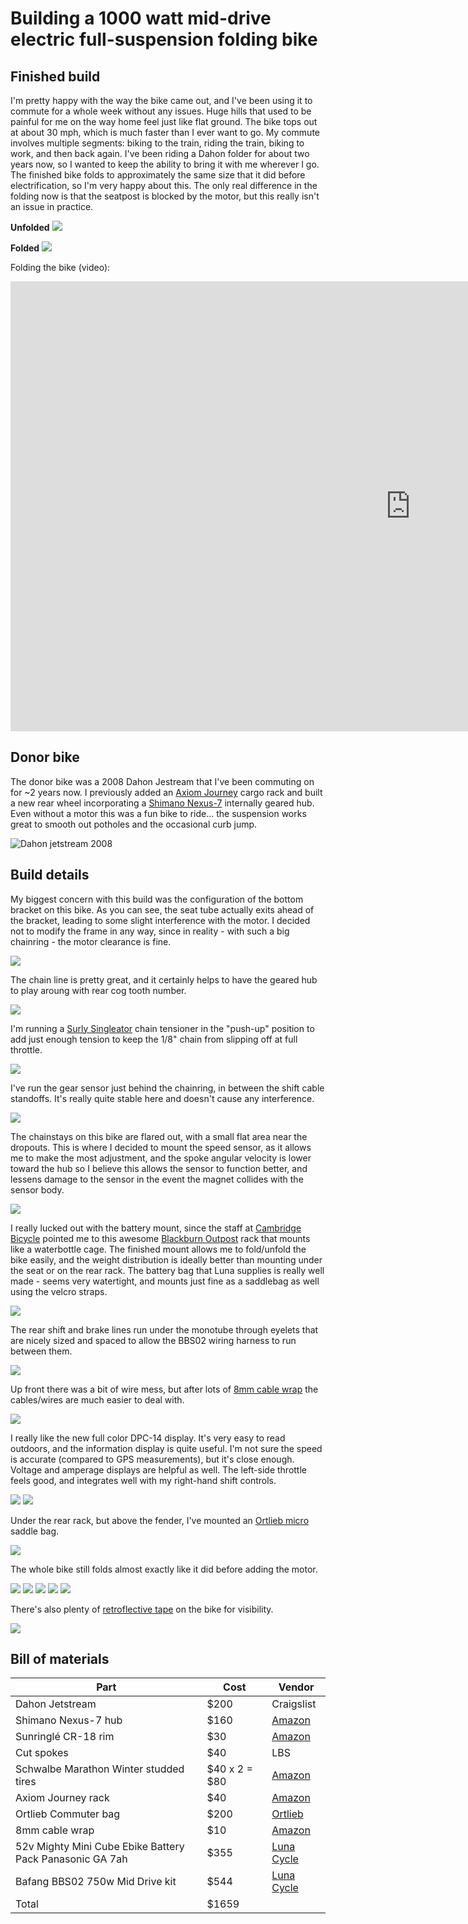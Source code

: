 # Building a 1000 watt mid-drive electric full-suspension folding bike

## Finished build

I'm pretty happy with the way the bike came out, and I've been using it to commute for a whole week without any issues. Huge hills that used to be painful for me on the way home feel just like flat ground. The bike tops out at about 30 mph, which is much faster than I ever want to go. My commute involves multiple segments: biking to the train, riding the train, biking to work, and then back again. I've been riding a Dahon folder for about two years now, so I wanted to keep the ability to bring it with me wherever I go. The finished bike folds to approximately the same size that it did before electrification, so I'm very happy about this. The only real difference in the folding now is that the seatpost is blocked by the motor, but this really isn't an issue in practice.

**Unfolded**
![](http://mattshirley.com/uploads/2017/02/bbs02_build_23.jpg)

**Folded**
![](http://mattshirley.com/uploads/2017/02/bbs02_build_17.jpg)

Folding the bike (video):

<iframe width="1280" height="720" src="https://www.youtube.com/embed/ELz_c7tLD2g?rel=0" frameborder="0" allowfullscreen></iframe>

## Donor bike

The donor bike was a 2008 Dahon Jestream that I've been commuting on for ~2 years now. I previously added an [Axiom Journey](http://amzn.to/2lZCF4v) cargo rack and built a new rear wheel incorporating a [Shimano Nexus-7](http://amzn.to/2ldZdtR) internally geared hub. Even without a motor this was a fun bike to ride... the suspension works great to smooth out potholes and the occasional curb jump.

![Dahon jetstream 2008](http://mattshirley.com/uploads/2017/02/bbs02_build_1.jpg)

## Build details

My biggest concern with this build was the configuration of the bottom bracket on this bike. As you can see, the seat tube actually exits ahead of the bracket, leading to some slight interference with the motor. I decided not to modify the frame in any way, since in reality - with such a big chainring - the motor clearance is fine.

![](http://mattshirley.com/uploads/2017/02/bbs02_build_9.jpg)

The chain line is pretty great, and it certainly helps to have the geared hub to play aroung with rear cog tooth number. 

![](http://mattshirley.com/uploads/2017/02/bbs02_build_4.jpg)

I'm running a [Surly Singleator](http://surlybikes.com/parts/drivetrain/singleator) chain tensioner in the "push-up" position to add just enough tension to keep the 1/8" chain from slipping off at full throttle. 

![](http://mattshirley.com/uploads/2017/02/bbs02_build_5.jpg)

I've run the gear sensor just behind the chainring, in between the shift cable standoffs. It's really quite stable here and doesn't cause any interference.

![](http://mattshirley.com/uploads/2017/02/bbs02_build_6.jpg)

The chainstays on this bike are flared out, with a small flat area near the dropouts. This is where I decided to mount the speed sensor, as it allows me to make the most adjustment, and the spoke angular velocity is lower toward the hub so I believe this allows the sensor to function better, and lessens damage to the sensor in the event the magnet collides with the sensor body.

![](http://mattshirley.com/uploads/2017/02/bbs02_build_8.jpg)

I really lucked out with the battery mount, since the staff at [Cambridge Bicycle](http://cambridgebicycle.com/locations/) pointed me to this awesome [Blackburn Outpost](http://amzn.to/2lZeUK8) rack that mounts like a waterbottle cage. The finished mount allows me to fold/unfold the bike easily, and the weight distribution is ideally better than mounting under the seat or on the rear rack. The battery bag that Luna supplies is really well made - seems very watertight, and mounts just fine as a saddlebag as well using the velcro straps.

![](http://mattshirley.com/uploads/2017/02/bbs02_build_10.jpg)

The rear shift and brake lines run under the monotube through eyelets that are nicely sized and spaced to allow the BBS02 wiring harness to run between them.

![](http://mattshirley.com/uploads/2017/02/bbs02_build_11.jpg)

Up front there was a bit of wire mess, but after lots of [8mm cable wrap](http://amzn.to/2lZvxoT) the cables/wires are much easier to deal with.

![](http://mattshirley.com/uploads/2017/02/bbs02_build_12.jpg)

I really like the new full color DPC-14 display. It's very easy to read outdoors, and the information display is quite useful. I'm not sure the speed is accurate (compared to GPS measurements), but it's close enough. Voltage and amperage displays are helpful as well. The left-side throttle feels good, and integrates well with my right-hand shift controls.

![](http://mattshirley.com/uploads/2017/02/bbs02_build_13.jpg)
![](http://mattshirley.com/uploads/2017/02/bbs02_build_14.jpg)

Under the rear rack, but above the fender, I've mounted an [Ortlieb micro](http://amzn.to/2lJQP9d) saddle bag. 

![](http://mattshirley.com/uploads/2017/02/bbs02_build_15.jpg)

The whole bike still folds almost exactly like it did before adding the motor.

![](http://mattshirley.com/uploads/2017/02/bbs02_build_17.jpg)
![](http://mattshirley.com/uploads/2017/02/bbs02_build_18.jpg)
![](http://mattshirley.com/uploads/2017/02/bbs02_build_19.jpg)
![](http://mattshirley.com/uploads/2017/02/bbs02_build_20.jpg)
![](http://mattshirley.com/uploads/2017/02/bbs02_build_21.jpg)

There's also plenty of [retroflective tape](http://amzn.to/2ldRL1Y) on the bike for visibility.

![](http://mattshirley.com/uploads/2017/02/retroflective_tape.gif)

## Bill of materials

|Part   |Cost   |Vendor   |
|---|---|---|
|Dahon Jetstream   |$200   |Craigslist   |
|Shimano Nexus-7 hub   |$160   |[Amazon](http://amzn.to/2ldZdtR)   |
|Sunringlé CR-18 rim  |$30   |[Amazon](http://amzn.to/2ldCdvc)  |
|Cut spokes |$40   |LBS  |
|Schwalbe Marathon Winter studded tires |$40 x 2 = $80   |[Amazon](http://amzn.to/2lZxtOh)  |
|Axiom Journey rack  |$40   |[Amazon](http://amzn.to/2le2WHR)  |
|Ortlieb Commuter bag  |$200   |[Ortlieb](https://ortliebusa.com/product/commuter-bag-ql3-1/)  |
|8mm cable wrap  |$10   |[Amazon](http://amzn.to/2lZvxoT)  |
|52v Mighty Mini Cube Ebike Battery Pack Panasonic GA 7ah   |$355   |[Luna Cycle](https://lunacycle.com/52v-mighty-mini-cube-ebike-battery-pack-panasonic-ga-7ah-3-pounds/)  |
|Bafang BBS02 750w Mid Drive kit  |$544   |[Luna Cycle](https://lunacycle.com/bafang-bbs02-750w-middrive-kit/)  |
|Total |$1659||
